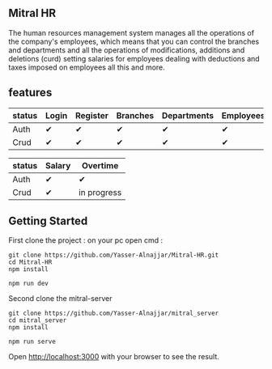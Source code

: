 ## Mitral HR

The human resources management system manages all the operations of the company's employees, which means that you can control the branches and departments and all the operations of modifications, additions and deletions (curd) setting salaries for employees dealing with deductions and taxes imposed on employees all this and more.

## features

| status |  Login | Register  |  Branches |  Departments |  Employees | Tasks | Attendance |
|---|---|---|---|---|---|---|---|
| Auth | ✔ |  ✔ |  ✔ |  ✔ | ✔  | ✔  | ✔  | ✔ | 
| Crud | ✔ |  ✔ |  ✔ |  ✔ | ✔  | ✔  | ✔  | ✔ |

|status | Salary | Overtime |
|---|---|---|
| Auth | ✔ | ✔ |
| Crud | ✔ | in progress |

## Getting Started

First clone the project :
on your pc open cmd :
```
git clone https://github.com/Yasser-Alnajjar/Mitral-HR.git
cd Mitral-HR
npm install
```
```
npm run dev
```

Second clone the mitral-server
```
git clone https://github.com/Yasser-Alnajjar/mitral_server
cd mitral_server
npm install
```
```
npm run serve
```

Open [http://localhost:3000](http://localhost:3000) with your browser to see the result.
